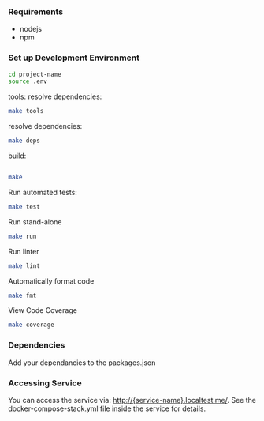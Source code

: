### Requirements
- nodejs
- npm

### Set up Development Environment

```bash
cd project-name
source .env
```

tools:
resolve dependencies:
```bash
make tools
```

resolve dependencies:
```bash
make deps
```

build:
```bash

make
```

Run automated tests:

```bash
make test
```

Run stand-alone
```bash
make run
```

Run linter
```bash
make lint
```

Automatically format code
```bash
make fmt
```

View Code Coverage
```bash
make coverage
```

### Dependencies
Add your dependancies to the packages.json

### Accessing Service
You can access the service via: [http://{service-name}.localtest.me/](http://{service-name}.localtest.me/). See the docker-compose-stack.yml file inside the service for details.
